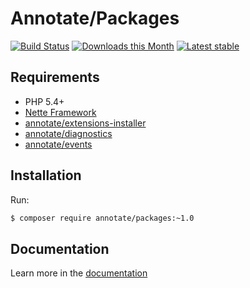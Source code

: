 Annotate/Packages
================================

[![Build Status](https://travis-ci.org/AnnotateFramework/packages.svg?branch=master)](https://travis-ci.org/AnnotateFramework/packages)
[![Downloads this Month](https://img.shields.io/packagist/dm/AnnotateFramework/packages.svg)](https://packagist.org/packages/AnnotateFramework/packages)
[![Latest stable](https://img.shields.io/packagist/v/AnnotateFramework/packages.svg)](https://packagist.org/packages/AnnotateFramework/packages)

Requirements
------------
- PHP 5.4+
- [Nette Framework](https://github.com/nette/nette)
- [annotate/extensions-installer](https://github.com/AnnotateFramework/extensions-installer)
- [annotate/diagnostics](https://github.com/AnnotateFramework/diagnostics)
- [annotate/events](https://github.com/AnnotateFramework/events)

Installation
------------
Run:

```sh
$ composer require annotate/packages:~1.0
```

Documentation
-------------

Learn more in the [documentation](docs/en/index.md)

